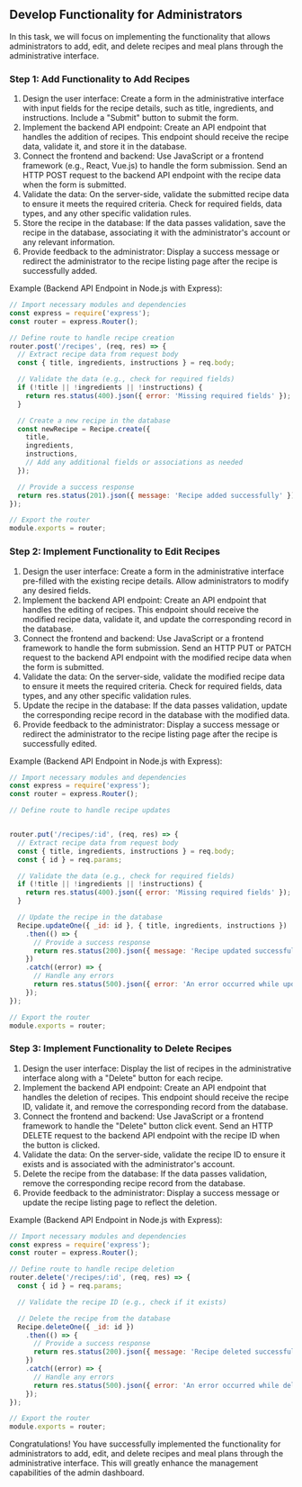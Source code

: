 
## Develop Functionality for Administrators

In this task, we will focus on implementing the functionality that allows administrators to add, edit, and delete recipes and meal plans through the administrative interface.

### Step 1: Add Functionality to Add Recipes

1. Design the user interface: Create a form in the administrative interface with input fields for the recipe details, such as title, ingredients, and instructions. Include a "Submit" button to submit the form.
2. Implement the backend API endpoint: Create an API endpoint that handles the addition of recipes. This endpoint should receive the recipe data, validate it, and store it in the database.
3. Connect the frontend and backend: Use JavaScript or a frontend framework (e.g., React, Vue.js) to handle the form submission. Send an HTTP POST request to the backend API endpoint with the recipe data when the form is submitted.
4. Validate the data: On the server-side, validate the submitted recipe data to ensure it meets the required criteria. Check for required fields, data types, and any other specific validation rules.
5. Store the recipe in the database: If the data passes validation, save the recipe in the database, associating it with the administrator's account or any relevant information.
6. Provide feedback to the administrator: Display a success message or redirect the administrator to the recipe listing page after the recipe is successfully added.

Example (Backend API Endpoint in Node.js with Express):

```javascript
// Import necessary modules and dependencies
const express = require('express');
const router = express.Router();

// Define route to handle recipe creation
router.post('/recipes', (req, res) => {
  // Extract recipe data from request body
  const { title, ingredients, instructions } = req.body;

  // Validate the data (e.g., check for required fields)
  if (!title || !ingredients || !instructions) {
    return res.status(400).json({ error: 'Missing required fields' });
  }

  // Create a new recipe in the database
  const newRecipe = Recipe.create({
    title,
    ingredients,
    instructions,
    // Add any additional fields or associations as needed
  });

  // Provide a success response
  return res.status(201).json({ message: 'Recipe added successfully' });
});

// Export the router
module.exports = router;
```

### Step 2: Implement Functionality to Edit Recipes

1. Design the user interface: Create a form in the administrative interface pre-filled with the existing recipe details. Allow administrators to modify any desired fields.
2. Implement the backend API endpoint: Create an API endpoint that handles the editing of recipes. This endpoint should receive the modified recipe data, validate it, and update the corresponding record in the database.
3. Connect the frontend and backend: Use JavaScript or a frontend framework to handle the form submission. Send an HTTP PUT or PATCH request to the backend API endpoint with the modified recipe data when the form is submitted.
4. Validate the data: On the server-side, validate the modified recipe data to ensure it meets the required criteria. Check for required fields, data types, and any other specific validation rules.
5. Update the recipe in the database: If the data passes validation, update the corresponding recipe record in the database with the modified data.
6. Provide feedback to the administrator: Display a success message or redirect the administrator to the recipe listing page after the recipe is successfully edited.

Example (Backend API Endpoint in Node.js with Express):

```javascript
// Import necessary modules and dependencies
const express = require('express');
const router = express.Router();

// Define route to handle recipe updates


router.put('/recipes/:id', (req, res) => {
  // Extract recipe data from request body
  const { title, ingredients, instructions } = req.body;
  const { id } = req.params;

  // Validate the data (e.g., check for required fields)
  if (!title || !ingredients || !instructions) {
    return res.status(400).json({ error: 'Missing required fields' });
  }

  // Update the recipe in the database
  Recipe.updateOne({ _id: id }, { title, ingredients, instructions })
    .then(() => {
      // Provide a success response
      return res.status(200).json({ message: 'Recipe updated successfully' });
    })
    .catch((error) => {
      // Handle any errors
      return res.status(500).json({ error: 'An error occurred while updating the recipe' });
    });
});

// Export the router
module.exports = router;
```

### Step 3: Implement Functionality to Delete Recipes

1. Design the user interface: Display the list of recipes in the administrative interface along with a "Delete" button for each recipe.
2. Implement the backend API endpoint: Create an API endpoint that handles the deletion of recipes. This endpoint should receive the recipe ID, validate it, and remove the corresponding record from the database.
3. Connect the frontend and backend: Use JavaScript or a frontend framework to handle the "Delete" button click event. Send an HTTP DELETE request to the backend API endpoint with the recipe ID when the button is clicked.
4. Validate the data: On the server-side, validate the recipe ID to ensure it exists and is associated with the administrator's account.
5. Delete the recipe from the database: If the data passes validation, remove the corresponding recipe record from the database.
6. Provide feedback to the administrator: Display a success message or update the recipe listing page to reflect the deletion.

Example (Backend API Endpoint in Node.js with Express):

```javascript
// Import necessary modules and dependencies
const express = require('express');
const router = express.Router();

// Define route to handle recipe deletion
router.delete('/recipes/:id', (req, res) => {
  const { id } = req.params;

  // Validate the recipe ID (e.g., check if it exists)

  // Delete the recipe from the database
  Recipe.deleteOne({ _id: id })
    .then(() => {
      // Provide a success response
      return res.status(200).json({ message: 'Recipe deleted successfully' });
    })
    .catch((error) => {
      // Handle any errors
      return res.status(500).json({ error: 'An error occurred while deleting the recipe' });
    });
});

// Export the router
module.exports = router;
```

Congratulations! You have successfully implemented the functionality for administrators to add, edit, and delete recipes and meal plans through the administrative interface. This will greatly enhance the management capabilities of the admin dashboard.
